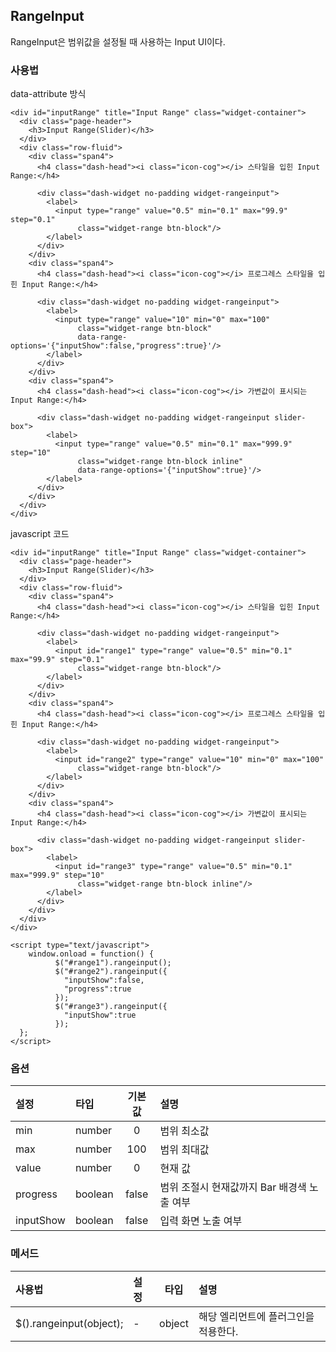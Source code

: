 <!--
layout: 'post'
section: 'Cornerstone Framework'
title: '범위 입력상자'
outline: 'RangeInput은 범위값을 설정될 때 사용하는 Input UI이다. '
date: '2012-11-16'
tagstr: 'widget'
order: '[4, 3, 10]'
thumbnail: '4.3.10.range_input.png'
-->

## RangeInput
 RangeInput은 범위값을 설정될 때 사용하는 Input UI이다.

### 사용법

data-attribute 방식

``` cm
<div id="inputRange" title="Input Range" class="widget-container">
  <div class="page-header">
    <h3>Input Range(Slider)</h3>
  </div>
  <div class="row-fluid">
    <div class="span4">
      <h4 class="dash-head"><i class="icon-cog"></i> 스타일을 입힌 Input Range:</h4>

      <div class="dash-widget no-padding widget-rangeinput">
        <label>
          <input type="range" value="0.5" min="0.1" max="99.9" step="0.1"
               class="widget-range btn-block"/>
        </label>
      </div>
    </div>
    <div class="span4">
      <h4 class="dash-head"><i class="icon-cog"></i> 프로그레스 스타일을 입힌 Input Range:</h4>

      <div class="dash-widget no-padding widget-rangeinput">
        <label>
          <input type="range" value="10" min="0" max="100"
               class="widget-range btn-block"
               data-range-options='{"inputShow":false,"progress":true}'/>
        </label>
      </div>
    </div>
    <div class="span4">
      <h4 class="dash-head"><i class="icon-cog"></i> 가변값이 표시되는 Input Range:</h4>

      <div class="dash-widget no-padding widget-rangeinput slider-box">
        <label>
          <input type="range" value="0.5" min="0.1" max="999.9" step="10"
               class="widget-range btn-block inline"
               data-range-options='{"inputShow":true}'/>
        </label>
      </div>
    </div>
  </div>
</div>
```


javascript 코드
``` cm
<div id="inputRange" title="Input Range" class="widget-container">
  <div class="page-header">
    <h3>Input Range(Slider)</h3>
  </div>
  <div class="row-fluid">
    <div class="span4">
      <h4 class="dash-head"><i class="icon-cog"></i> 스타일을 입힌 Input Range:</h4>

      <div class="dash-widget no-padding widget-rangeinput">
        <label>
          <input id="range1" type="range" value="0.5" min="0.1" max="99.9" step="0.1"
               class="widget-range btn-block"/>
        </label>
      </div>
    </div>
    <div class="span4">
      <h4 class="dash-head"><i class="icon-cog"></i> 프로그레스 스타일을 입힌 Input Range:</h4>

      <div class="dash-widget no-padding widget-rangeinput">
        <label>
          <input id="range2" type="range" value="10" min="0" max="100"
               class="widget-range btn-block"/>
        </label>
      </div>
    </div>
    <div class="span4">
      <h4 class="dash-head"><i class="icon-cog"></i> 가변값이 표시되는 Input Range:</h4>

      <div class="dash-widget no-padding widget-rangeinput slider-box">
        <label>
          <input id="range3" type="range" value="0.5" min="0.1" max="999.9" step="10"
               class="widget-range btn-block inline"/>
        </label>
      </div>
    </div>
  </div>
</div>

<script type="text/javascript">
    window.onload = function() {
          $("#range1").rangeinput();
          $("#range2").rangeinput({
            "inputShow":false,
            "progress":true
          });
          $("#range3").rangeinput({
            "inputShow":true
          });
  };
</script>
```

### 옵션

설정 | 타입 | 기본값 | 설명
:---- | :---- | :----: | :----
min | number | 0 | 범위 최소값
max | number | 100 | 범위 최대값
value | number | 0 | 현재 값
progress | boolean | false | 범위 조절시 현재값까지 Bar 배경색 노출 여부
inputShow | boolean | false | 입력 화면 노출 여부
        

### 메서드

사용법 | 설정 | 타입 | 설명
:-- | :-- | :-: | :--
$().rangeinput(object); | - | object | 해당 엘리먼트에 플러그인을 적용한다.